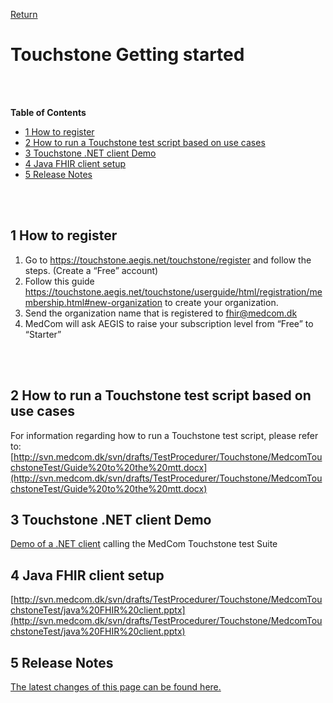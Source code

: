 [Return](../../index.md)

# Touchstone Getting started
<br>
<br>

**Table of Contents**
* [1 How to register](#1-how-to-register)
* [2 How to run a Touchstone test script based on use cases](#2-how-to-run-a-touchstone-test-script-based-on-use-cases)
* [3 Touchstone .NET client Demo](#3-touchstone-net-client-demo)
* [4 Java FHIR client setup](#4-java-fhir-client-setup)
* [5 Release Notes](#5-release-notes)
<br>
<br>

## 1 How to register
1.	Go to https://touchstone.aegis.net/touchstone/register and follow the steps. (Create a “Free” account) 
2.	Follow this guide https://touchstone.aegis.net/touchstone/userguide/html/registration/membership.html#new-organization  to create your organization. 
3.	Send the organization name that is registered to fhir@medcom.dk 
4.	MedCom will ask AEGIS to raise your subscription level from “Free” to “Starter” 
<br>
<br>

## 2 How to run a Touchstone test script based on use cases
For information regarding how to run a Touchstone test script, please refer to:
[http://svn.medcom.dk/svn/drafts/TestProcedurer/Touchstone/MedcomTouchstoneTest/Guide%20to%20the%20mtt.docx](http://svn.medcom.dk/svn/drafts/TestProcedurer/Touchstone/MedcomTouchstoneTest/Guide%20to%20the%20mtt.docx)


## 3 Touchstone .NET client Demo
[Demo of a .NET client](https://github.com/medcomdk/touchstone-client-demo-dotnet) calling the MedCom Touchstone test Suite 


## 4 Java FHIR client setup
[http://svn.medcom.dk/svn/drafts/TestProcedurer/Touchstone/MedcomTouchstoneTest/java%20FHIR%20client.pptx](http://svn.medcom.dk/svn/drafts/TestProcedurer/Touchstone/MedcomTouchstoneTest/java%20FHIR%20client.pptx)

## 5 Release Notes

[The latest changes of this page can be found here.](ReleaseNotesTouchStoneGettingStarted.md)